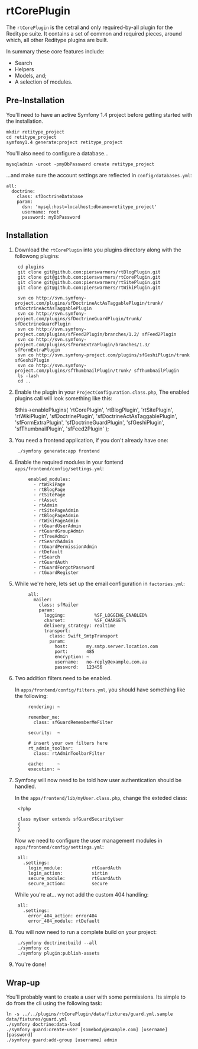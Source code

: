 # rtCorePlugin

The `rtCorePlugin` is the cetral and only required-by-all plugin for the Reditype suite. It contains a set of common and required pieces, around which, all other Reditype plugins are built.

In summary these core features include:

 * Search
 * Helpers
 * Models, and;
 * A selection of modules.

## Pre-Installation

You'll need to have an active Symfony 1.4 project before getting started with the installation.

    mkdir retitype_project
    cd retitype_project
    symfony1.4 generate:project retitype_project

You'll also need to configure a database...

    mysqladmin -uroot -pmyDbPassword create retitype_project

...and make sure the account settings are reflected in `config/databases.yml`:

    all:
      doctrine:
        class: sfDoctrineDatabase
        param:
          dsn: 'mysql:host=localhost;dbname=retitype_project'
          username: root
          password: myDbPassword

## Installation

1. Download the `rtCorePlugin` into you plugins directory along with the followong plugins:

        cd plugins
        git clone git@github.com:pierswarmers/rtBlogPlugin.git
        git clone git@github.com:pierswarmers/rtCorePlugin.git
        git clone git@github.com:pierswarmers/rtSitePlugin.git
        git clone git@github.com:pierswarmers/rtWikiPlugin.git

        svn co http://svn.symfony-project.com/plugins/sfDoctrineActAsTaggablePlugin/trunk/ sfDoctrineActAsTaggablePlugin
        svn co http://svn.symfony-project.com/plugins/sfDoctrineGuardPlugin/trunk/ sfDoctrineGuardPlugin
        svn co http://svn.symfony-project.com/plugins/sfFeed2Plugin/branches/1.2/ sfFeed2Plugin
        svn co http://svn.symfony-project.com/plugins/sfFormExtraPlugin/branches/1.3/ sfFormExtraPlugin
        svn co http://svn.symfony-project.com/plugins/sfGeshiPlugin/trunk sfGeshiPlugin
        svn co http://svn.symfony-project.com/plugins/sfThumbnailPlugin/trunk/ sfThumbnailPlugin
        ls -lash
        cd ..

2. Enable the plugin in your `ProjectConfiguration.class.php`, The enabled plugins call will look something like this:

    $this->enablePlugins(
            'rtCorePlugin',
            'rtBlogPlugin',
            'rtSitePlugin',
            'rtWikiPlugin',
            'sfDoctrinePlugin',
            'sfDoctrineActAsTaggablePlugin',
            'sfFormExtraPlugin',
            'sfDoctrineGuardPlugin',
            'sfGeshiPlugin',
            'sfThumbnailPlugin',
            'sfFeed2Plugin'
            );

3. You need a frontend application, if you don't already have one:

        ./symfony generate:app frontend

4. Enable the required modules in your fontend `apps/frontend/config/settings.yml`:

            enabled_modules:
              - rtWikiPage
              - rtBlogPage
              - rtSitePage
              - rtAsset
              - rtAdmin
              - rtSitePageAdmin
              - rtBlogPageAdmin
              - rtWikiPageAdmin
              - rtGuardUserAdmin
              - rtGuardGroupAdmin
              - rtTreeAdmin
              - rtSearchAdmin
              - rtGuardPermissionAdmin
              - rtDefault
              - rtSearch
              - rtGuardAuth
              - rtGuardForgotPassword
              - rtGuardRegister

5. While we're here, lets set up the email configuration in `factories.yml`:

            all:
              mailer:
                class: sfMailer
                param:
                  logging:           %SF_LOGGING_ENABLED%
                  charset:           %SF_CHARSET%
                  delivery_strategy: realtime
                  transport:
                    class: Swift_SmtpTransport
                    param:
                      host:       my.smtp.server.location.com
                      port:       485
                      encryption: ~
                      username:   no-reply@example.com.au
                      password:   123456

6. Two addition filters need to be enabled.

    In `apps/frontend/config/filters.yml`, you should have something like the following:

            rendering: ~

            remember_me:
              class: sfGuardRememberMeFilter

            security:  ~

            # insert your own filters here
            rt_admin_toolbar:
              class: rtAdminToolbarFilter

            cache:     ~
            execution: ~


7. Symfony will now need to be told how user authentication should be handled.

    In the `apps/frontend/lib/myUser.class.php`, change the exteded class:

        <?php

        class myUser extends sfGuardSecurityUser
        {
        }

    Now we need to configure the user management modules in `apps/frontend/config/settings.yml`:

        all:
          .settings:
            login_module:           rtGuardAuth
            login_action:           sirtin
            secure_module:          rtGuardAuth
            secure_action:          secure

    While you're at... wy not add the custom 404 handling:

        all:
          .settings:
            error_404_action: error404
            error_404_module: rtDefault

8. You will now need to run a complete build on your project:

        ./symfony doctrine:build --all
        ./symfony cc
        ./symfony plugin:publish-assets

9. You're done!

## Wrap-up

You'll probably want to create a user with some permissions. Its simple to do from the cli using the following task:

    ln -s ../../plugins/rtCorePlugin/data/fixtures/guard.yml.sample data/fixtures/guard.yml
    ./symfony doctrine:data-load
    ./symfony guard:create-user [somebody@example.com] [username] [password]
    ./symfony guard:add-group [username] admin

